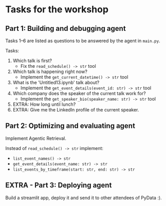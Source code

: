 # Tasks for the workshop

## Part 1: Building and debugging agent
Tasks 1–6 are listed as questions to be answered by the agent in `main.py`.

Tasks:
1. Which talk is first? 
   * Fix the `read_schedule() -> str` tool
3. Which talk is happening right now?
   * Implement the `get_current_datetime() -> str` tool
5. What is the 'Untitled13.ipynb' talk about?
   * Implement the `get_event_details(event_id: str) -> str` tool
7. Which company does the speaker of the current talk work for?
   * Implement the `get_speaker_bio(speaker_name: str) -> str` tool
9. EXTRA: How long until lunch? 
10. EXTRA: Give me the LinkedIn profile of the current speaker.


## Part 2: Optimizing and evaluating agent
Implement Agentic Retrieval.

Instead of `read_schedule() -> str` implement:
* `list_event_names() -> str`
* `get_event_details(event_name: str) -> str`
* `list_events_by_timeframe(start: str, end: str) -> str`


## EXTRA - Part 3: Deploying agent
Build a streamlit app, deploy it and send it to other attendees of PyData :).
